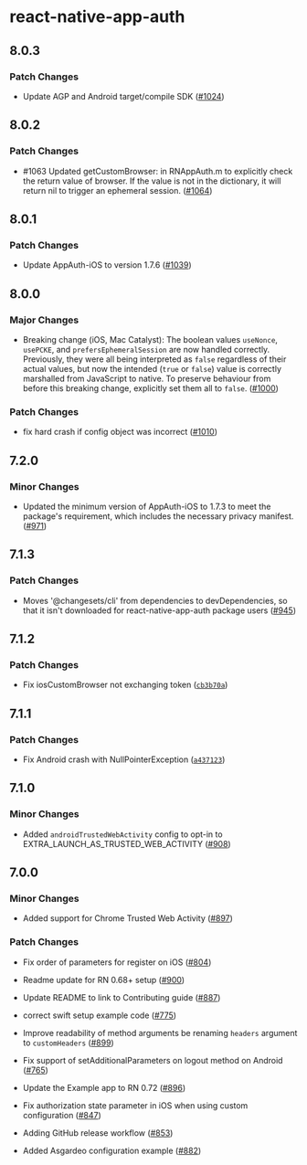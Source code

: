 # react-native-app-auth

## 8.0.3

### Patch Changes

- Update AGP and Android target/compile SDK ([#1024](https://github.com/FormidableLabs/react-native-app-auth/pull/1024))

## 8.0.2

### Patch Changes

- #1063 Updated getCustomBrowser: in RNAppAuth.m to explicitly check the return value of browser. If the value is not in the dictionary, it will return nil to trigger an ephemeral session. ([#1064](https://github.com/FormidableLabs/react-native-app-auth/pull/1064))

## 8.0.1

### Patch Changes

- Update AppAuth-iOS to version 1.7.6 ([#1039](https://github.com/FormidableLabs/react-native-app-auth/pull/1039))

## 8.0.0

### Major Changes

- Breaking change (iOS, Mac Catalyst): The boolean values `useNonce`, `usePCKE`, and `prefersEphemeralSession` are now handled correctly. Previously, they were all being interpreted as `false` regardless of their actual values, but now the intended (`true` or `false`) value is correctly marshalled from JavaScript to native. To preserve behaviour from before this breaking change, explicitly set them all to `false`. ([#1000](https://github.com/FormidableLabs/react-native-app-auth/pull/1000))

### Patch Changes

- fix hard crash if config object was incorrect ([#1010](https://github.com/FormidableLabs/react-native-app-auth/pull/1010))

## 7.2.0

### Minor Changes

- Updated the minimum version of AppAuth-iOS to 1.7.3 to meet the package's requirement, which includes the necessary privacy manifest. ([#971](https://github.com/FormidableLabs/react-native-app-auth/pull/971))

## 7.1.3

### Patch Changes

- Moves '@changesets/cli' from dependencies to devDependencies, so that it isn't downloaded for react-native-app-auth package users ([#945](https://github.com/FormidableLabs/react-native-app-auth/pull/945))

## 7.1.2

### Patch Changes

- Fix iosCustomBrowser not exchanging token ([`cb3b70a`](https://github.com/FormidableLabs/react-native-app-auth/commit/cb3b70a24cc02f46c72805a933ece66726e72213))

## 7.1.1

### Patch Changes

- Fix Android crash with NullPointerException ([`a437123`](https://github.com/FormidableLabs/react-native-app-auth/commit/a4371235f37894e2aede6645efef95cf26e4143f))

## 7.1.0

### Minor Changes

- Added `androidTrustedWebActivity` config to opt-in to EXTRA_LAUNCH_AS_TRUSTED_WEB_ACTIVITY ([#908](https://github.com/FormidableLabs/react-native-app-auth/pull/908))

## 7.0.0

### Minor Changes

- Added support for Chrome Trusted Web Activity ([#897](https://github.com/FormidableLabs/react-native-app-auth/pull/897))

### Patch Changes

- Fix order of parameters for register on iOS ([#804](https://github.com/FormidableLabs/react-native-app-auth/pull/804))

* Readme update for RN 0.68+ setup ([#900](https://github.com/FormidableLabs/react-native-app-auth/pull/900))

- Update README to link to Contributing guide ([#887](https://github.com/FormidableLabs/react-native-app-auth/pull/887))

* correct swift setup example code ([#775](https://github.com/FormidableLabs/react-native-app-auth/pull/775))

- Improve readability of method arguments be renaming `headers` argument to `customHeaders` ([#899](https://github.com/FormidableLabs/react-native-app-auth/pull/899))

* Fix support of setAdditionalParameters on logout method on Android ([#765](https://github.com/FormidableLabs/react-native-app-auth/pull/765))

- Update the Example app to RN 0.72 ([#896](https://github.com/FormidableLabs/react-native-app-auth/pull/896))

* Fix authorization state parameter in iOS when using custom configuration ([#847](https://github.com/FormidableLabs/react-native-app-auth/pull/847))

- Adding GitHub release workflow ([#853](https://github.com/FormidableLabs/react-native-app-auth/pull/853))

* Added Asgardeo configuration example ([#882](https://github.com/FormidableLabs/react-native-app-auth/pull/882))

